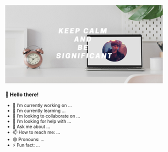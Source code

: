 <img src="https://github.com/ijoseff/ijoseff.github.io/blob/master/assets/img/portfolio/significant.png?raw=true" width="1000" height="250" />

### 👋 Hello there!

- 🔭 I’m currently working on ...
- 🌱 I’m currently learning ...
- 👯 I’m looking to collaborate on ...
- 🤔 I’m looking for help with ...
- 💬 Ask me about ...
- 📫 How to reach me: ...
- 😄 Pronouns: ...
- ⚡ Fun fact: ...

